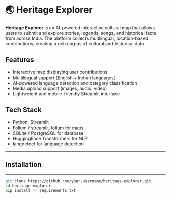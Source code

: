 # 🌏 Heritage Explorer

**Heritage Explorer** is an AI-powered interactive cultural map that allows users to submit and explore stories, legends, songs, and historical facts from across India. The platform collects multilingual, location-based contributions, creating a rich corpus of cultural and historical data.

## Features

- Interactive map displaying user contributions
- Multilingual support (English + Indian languages)
- AI-powered language detection and category classification
- Media upload support (images, audio, video)
- Lightweight and mobile-friendly Streamlit interface

## Tech Stack

- Python, Streamlit
- Folium / streamlit-folium for maps
- SQLite / PostgreSQL for database
- HuggingFace Transformers for NLP
- langdetect for language detection

--- 

## Installation

---
```bash
git clone https://github.com/your-username/heritage-explorer.git
cd heritage-explorer
pip install -r requirements.txt

